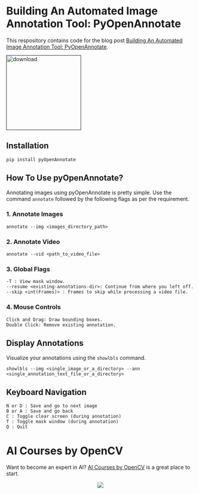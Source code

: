 # Building An Automated Image Annotation Tool: PyOpenAnnotate

This respository contains code for the blog post [Building An Automated Image Annotation Tool: PyOpenAnnotate](https://learnopencv.com/building-automated-image-annotation-tool-pyopenannotate).

[<img src="https://learnopencv.com/wp-content/uploads/2022/07/download-button-e1657285155454.png" alt="download" width="200">]()

## Installation 

```
pip install pyOpenAnnotate
```

## How To Use pyOpenAnnotate?
Annotating images using pyOpenAnnotate is pretty simple. Use the command `annotate` followed by the following flags as per the requirement.

### 1. Annotate Images

```
annotate --img <images_directory_path>
```

### 2. Annotate Video
```
annotate --vid <path_to_video_file>
```
### 3. Global Flags
```
-T : View mask window.
--resume <existing-annotations-dir>: Continue from where you left off.
--skip <int(Frames)> : Frames to skip while processing a video file.
```

### 4. Mouse Controls
```
Click and Drag: Draw bounding boxes.
Double Click: Remove existing annotation.
```

## Display Annotations
Visualize your annotations using the `showlbls` command.
```
showlbls --img <single_image_or_a_directory> --ann <single_annotation_text_file_or_a_directory>
```

## Keyboard Navigation
```
N or D : Save and go to next image
B or A : Save and go back
C : Toggle clear screen (during annotation)
T : Toggle mask window (during annotation)
Q : Quit
```

# AI Courses by OpenCV

Want to become an expert in AI? [AI Courses by OpenCV](https://opencv.org/courses/) is a great place to start. 

<a href="https://opencv.org/courses/">
<p align="center"> 
<img src="https://learnopencv.com/wp-content/uploads/2023/01/AI-Courses-By-OpenCV-Github.png">
</p>
</a>
